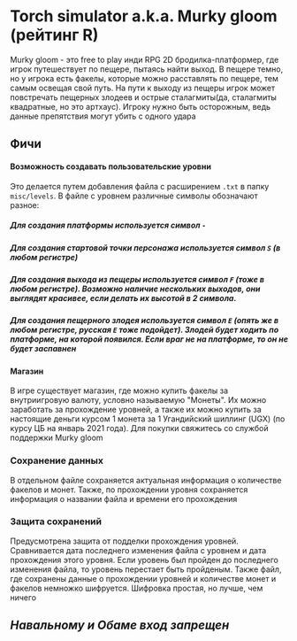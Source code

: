 # Torch simulator a.k.a. Murky gloom (рейтинг R)
Murky gloom - это free to play инди RPG 2D бродилка-платформер, где игрок путешествует по пещере, пытаясь найти выход. В пещере темно, но у игрока есть факелы, которые можно расставлять по пещере, тем самым освещая свой путь.
На пути к выходу из пещеры игрок может повстречать пещерных злодеев и острые сталагмиты(да, сталагмиты квадратные, но это артхаус). Игроку нужно быть осторожным, ведь данные препятствия могут убить с одного удара
## Фичи
#### Возможность создавать пользовательские уровни
Это делается путем добавления файла с расширением `.txt` в папку `misc/levels`. В файле с уровнем различные символы обозначают разное:
##### Для создания платформы используется символ `-`
##### Для создания стартовой точки персонажа используется символ `S` (в любом регистре)
##### Для создания выхода из пещеры используется символ `F` (тоже в любом регистре). Возможно наличие нескольких выходов, они выглядят красивее, если делать их высотой в 2 символа.
##### Для создания пещерного злодея используется символ `E` (опять же в любом регистре, русская `Е` тоже подойдет). Злодей будет ходить по платформе, на которой появился. Если враг не на платформе, то он не будет заспавнен

#### Магазин
В игре существует магазин, где можно купить факелы за внутриигровую валюту, условно называемую "Монеты". Их можно заработать за прохождение уровней, а также их можно купить за настоящие деньги курсом 1 монета за 1 Угандийский шиллинг (UGX) (по курсу ЦБ на январь 2021 года). Для покупки свяжитесь со службой поддержки Murky gloom

### Сохранение данных
В отдельном файле сохраняется актуальная информация о количестве факелов и монет.
Также, по прохождении уровня сохраняется информация о названии файла и времени его прохождения

### Защита сохранений
Предусмотрена защита от подделки прохождения уровней. Сравнивается дата последнего изменения файла с уровнем и дата прохождения этого уровня. Если уровень был пройден до последнего изменения файла, то уровень перестает быть пройденым. Также файл, где сохранены данные о прохождении уровней и количестве монет и факелов немножко шифруется. Шифровка простая, но лучше, чем ничего
## *Навальному и Обаме вход запрещен*
